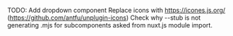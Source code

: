 TODO:
Add dropdown component
Replace icons with https://icones.js.org/ (https://github.com/antfu/unplugin-icons)
Check why --stub is not generating .mjs for subcomponents asked from nuxt.js module import.